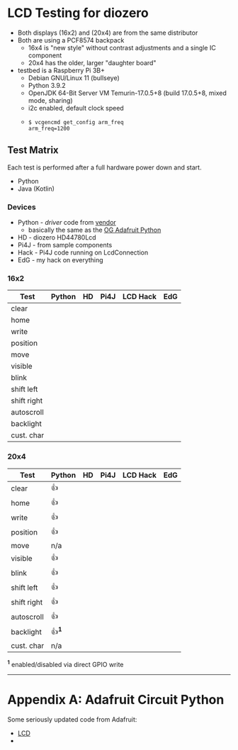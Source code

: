 # LCD Testing for diozero

- Both displays (16x2) and (20x4) are from the same distributor
- Both are using a PCF8574 backpack
  - 16x4 is "new style" without contrast adjustments and a single IC component
  - 20x4 has the older, larger "daughter board"
- testbed is a Raspberry Pi 3B+
  - Debian GNU/Linux 11 (bullseye)
  - Python 3.9.2
  - OpenJDK 64-Bit Server VM Temurin-17.0.5+8 (build 17.0.5+8, mixed mode, sharing)
  - i2c enabled, default clock speed
  - ```shell
    $ vcgencmd get_config arm_freq
    arm_freq=1200
    ```

## Test Matrix

Each test is performed after a full hardware power down and start.

- Python
- Java (Kotlin)

### Devices

- Python - *driver* code from [vendor](https://github.com/Freenove/Freenove_LCD_Module/tree/main/Freenove_LCD_Module_for_Raspberry_Pi/Python/Python_Code)
  - basically the same as the [OG Adafruit Python](https://github.com/adafruit/Adafruit_Python_CharLCD)
- HD - diozero HD44780Lcd
- Pi4J - from sample components
- Hack - Pi4J code running on LcdConnection
- EdG - my hack on everything

### 16x2

| Test        | Python | HD  | Pi4J | LCD Hack | EdG |
|-------------|--------|-----|------|----------|-----|
| clear       |        |     |      |          |     |
| home        |        |     |      |          |     |
| write       |        |     |      |          |     |
| position    |        |     |      |          |     |
| move        |        |     |      |          |     | 
| visible     |        |     |      |          |     |
| blink       |        |     |      |          |     |
| shift left  |        |     |      |          |     |
| shift right |        |     |      |          |     |
| autoscroll  |        |     |      |          |     |
| backlight   |        |     |      |          |     |
| cust. char  |        |     |      |          |     |

### 20x4

| Test        | Python               | HD  | Pi4J | LCD Hack | EdG |
|-------------|----------------------|-----|------|----------|-----|
| clear       | :+1:                 |     |      |          |     |
| home        | :+1:                 |     |      |          |     |
| write       | :+1:                 |     |      |          |     |
| position    | :+1:                 |     |      |          |     |
| move        | n/a                  |     |      |          |     | 
| visible     | :+1:                 |     |      |          |     |
| blink       | :+1:                 |     |      |          |     |
| shift left  | :+1:                 |     |      |          |     |
| shift right | :+1:                 |     |      |          |     |
| autoscroll  | :+1:                 |     |      |          |     |
| backlight   | :+1:<sup>**1**</sup> |     |      |          |     |
| cust. char  | n/a                  |     |      |          |     |

<sup>**1**</sup> enabled/disabled via direct GPIO write

---

# Appendix A: Adafruit Circuit Python

Some seriously updated code from Adafruit:

- [LCD](https://github.com/adafruit/Adafruit_CircuitPython_CharLCD/tree/main/adafruit_character_lcd)
- 

